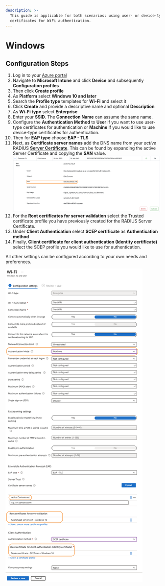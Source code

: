 ```yaml
---
description: >-
  This guide is applicable for both scenarios: using user- or device-type
  certificates for WiFi authentication.
---
```


# Windows

## Configuration Steps

1. Log in to your [Azure portal](https://portal.azure.com/)
2. Navigate to **Microsoft Intune** and click **Device** and subsequently **Configuration profiles**
3. Then click **Create profile**
4. As **Platform** select **Windows 10 and later**
5. Search the **Profile type** templates for **Wi-Fi** and select it
6. Click **Create** and provide a descriptive name and optional **Description**
7. As **Wi-Fi type** select **Enterprise**
8. Enter your **SSID**. The **Connection Name** can assume the same name.
9. Configure the **Authentication Method** to **User** if you want to use user-type certificates for authentication or **Machine** if you would like to use device-type certificates for authentication.
10. Then for **EAP type** choose **EAP - TLS**
11. Next, as **Certificate server names** add the DNS name from your _active_ RADIUS [**Server Certificate**](../../../portal/settings/settings-server/certificates.md). This can be found by expanding the active Server Certificate and copying the **SAN** value. \
    ![](<../../../.gitbook/assets/image (82) (1).png>)
12. For the **Root certificates for server validation** select the Trusted certificate profile you have previously created for the RADIUS Server Certificate.
13. Under **Client Authentication** select **SCEP certificate** as **Authentication method**&#x20;
14. Finally, **Client certificate for client authentication (Identity certificate)** select the SCEP profile you would like to use for authentication.

All other settings can be configured according to your own needs and preferences.

![](<../../../.gitbook/assets/image (81) (1).png>)
